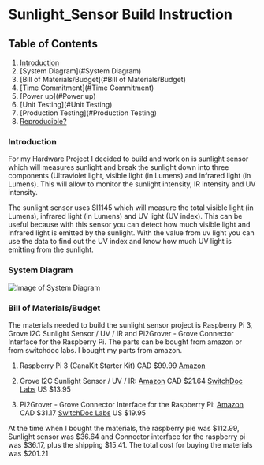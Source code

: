 # Sunlight_Sensor Build Instruction


## Table of Contents
1. [Introduction](#introduction)
2. [System Diagram](#System Diagram)
3. [Bill of Materials/Budget](#Bill of Materials/Budget)
4. [Time Commitment](#Time Commitment)
5. [Power up](#Power up)
6. [Unit Testing](#Unit Testing)
7. [Production Testing](#Production Testing)
8. [Reproducible?](#Reproducible?)


### Introduction

For my Hardware Project I decided to build and work on is sunlight sensor which will measures sunlight and break the sunlight down into three components (Ultraviolet light, visible light (in Lumens) and infrared light (in Lumens). This will allow to monitor the sunlight intensity, IR intensity and UV intensity.


The sunlight sensor uses SI1145 which will measure the total visible light (in Lumens), infrared light (in Lumens) and UV light (UV index). This can be useful because with this sensor you can detect how much visible light and infrared light is emitted by the sunlight. With the value from uv light you can use the data to find out the UV index and know how much UV light is emitting from the sunlight.

### System Diagram

![Image of System Diagram](https://raw.githubusercontent.com/RaphaelNajera/Sunlight_Sensor/master/documentation/Sunlight%20project%20system%20diagram.png)


### Bill of Materials/Budget
The materials needed to build the sunlight sensor project is Raspberry Pi 3, Grove I2C Sunlight Sensor / UV / IR and Pi2Grover - Grove Connector Interface for the Raspberry Pi. The parts can be bought from amazon or from switchdoc labs. I bought my parts from amazon.

1) Raspberry Pi 3 (CanaKit Starter Kit) CAD $99.99
[Amazon](https://www.amazon.ca/CanaKit-Raspberry-Complete-Starter-Kit/dp/B01CCF6V3A/) 

2) Grove I2C Sunlight Sensor / UV / IR: 
[Amazon](https://www.amazon.ca/gp/product/B01MG08DPI/) CAD $21.64 
[SwitchDoc Labs](https://shop.switchdoc.com/products/grove-sunlight-ir-uv-i2c-sensor) US $13.95

3) Pi2Grover - Grove Connector Interface for the Raspberry Pi:
[Amazon](https://www.amazon.ca/Pi2Grover-Grove-Connector-Interface-Raspberry/dp/B01FPU4JTM/) CAD $31.17
[SwitchDoc Labs](https://shop.switchdoc.com/products/pi2grover-raspberry-pi-to-grove-connector-interface-board) US $19.95

At the time when I bought the materials, the raspberry pie was $112.99, Sunlight sensor was $36.64 and Connector interface for the raspberry pi was $36.17, plus the shipping $15.41. The total cost for buying the materials was $201.21 




